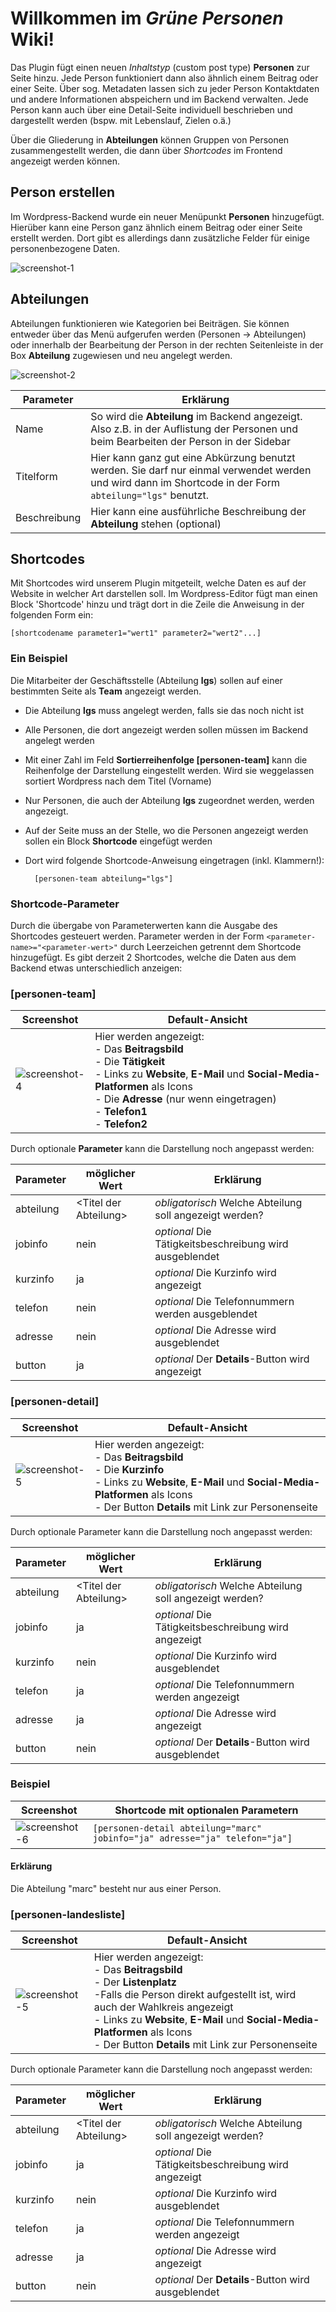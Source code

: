 Willkommen im _Grüne Personen_ Wiki!
====================================

Das Plugin fügt einen neuen _Inhaltstyp_ (custom post type) **Personen** zur Seite hinzu.
Jede Person funktioniert dann also ähnlich einem Beitrag oder einer Seite. Über sog. Metadaten
lassen sich zu jeder Person Kontaktdaten und andere Informationen abspeichern und im Backend verwalten.
Jede Person kann auch über eine Detail-Seite individuell beschrieben und dargestellt werden
(bspw. mit Lebenslauf, Zielen o.ä.)

Über die Gliederung in **Abteilungen** können Gruppen von Personen zusammengestellt werden,
die dann über _Shortcodes_ im Frontend angezeigt werden können.


## Person erstellen

Im Wordpress-Backend wurde ein neuer Menüpunkt **Personen** hinzugefügt. Hierüber kann eine Person
ganz ähnlich einem Beitrag oder einer Seite erstellt werden. Dort gibt es allerdings dann
zusätzliche Felder für einige personenbezogene Daten.

![screenshot-1][img-1]


## Abteilungen

Abteilungen funktionieren wie Kategorien bei Beiträgen. Sie können entweder über das Menü aufgerufen
werden (Personen -> Abteilungen) oder innerhalb der Bearbeitung der Person in der rechten
Seitenleiste in der Box **Abteilung** zugewiesen und neu angelegt werden.

![screenshot-2][img-2]

| Parameter | Erklärung |
|---|---|
| Name | So wird die **Abteilung** im Backend angezeigt. Also z.B. in der Auflistung der Personen und beim Bearbeiten der Person in der Sidebar |
| Titelform | Hier kann ganz gut eine Abkürzung benutzt werden. Sie darf nur einmal verwendet werden und wird dann im Shortcode in der Form `abteilung="lgs"` benutzt. |
| Beschreibung | Hier kann eine ausführliche Beschreibung der **Abteilung** stehen (optional)


## Shortcodes

Mit Shortcodes wird unserem Plugin mitgeteilt, welche Daten es auf der Website in welcher Art darstellen soll.
Im Wordpress-Editor fügt man einen Block 'Shortcode' hinzu und trägt dort in die Zeile die Anweisung in der folgenden Form ein:

`[shortcodename parameter1="wert1" parameter2="wert2"...]`


### Ein Beispiel

Die Mitarbeiter der Geschäftsstelle (Abteilung **lgs**) sollen auf einer bestimmten
Seite als **Team** angezeigt werden.

- Die Abteilung **lgs** muss angelegt werden, falls sie das noch nicht ist
- Alle Personen, die dort angezeigt werden sollen müssen im Backend angelegt werden
- Mit einer Zahl im Feld **Sortierreihenfolge \[personen-team\]** kann
  die Reihenfolge der Darstellung eingestellt werden. Wird sie weggelassen sortiert
  Wordpress nach dem Titel (Vorname)
- Nur Personen, die auch der Abteilung **lgs** zugeordnet werden,
  werden angezeigt.
- Auf der Seite muss an der Stelle, wo die Personen angezeigt werden sollen ein Block 
  **Shortcode** eingefügt werden
- Dort wird folgende Shortcode-Anweisung eingetragen (inkl. Klammern!):

        [personen-team abteilung="lgs"]


### Shortcode-Parameter

Durch die übergabe von Parameterwerten kann die Ausgabe des Shortcodes gesteuert werden.
Parameter werden in der Form `<parameter-name>="<parameter-wert>"` durch Leerzeichen getrennt dem Shortcode hinzugefügt.
Es gibt derzeit 2 Shortcodes, welche die Daten aus dem Backend etwas unterschiedlich anzeigen:


### \[personen-team\]

| Screenshot | Default-Ansicht |
|---|---|
| ![screenshot-4][img-4] | Hier werden angezeigt:<br>- Das **Beitragsbild**<br>- Die **Tätigkeit**<br>- Links zu **Website**, **E-Mail** und **Social-Media-Platformen** als Icons<br>- Die **Adresse** (nur wenn eingetragen)<br>- **Telefon1**<br>- **Telefon2** |

Durch optionale **Parameter** kann die Darstellung noch angepasst werden:

| Parameter | möglicher Wert | Erklärung
|---|---|---|
| abteilung | \<Titel der Abteilung\> | _obligatorisch_ Welche Abteilung soll angezeigt werden? |
| jobinfo | nein | _optional_ Die Tätigkeitsbeschreibung wird ausgeblendet |
| kurzinfo | ja | _optional_ Die Kurzinfo wird angezeigt |
| telefon | nein | _optional_ Die Telefonnummern werden ausgeblendet |
| adresse | nein | _optional_ Die Adresse wird ausgeblendet |
| button | ja | _optional_ Der **Details**-Button wird angezeigt |


### \[personen-detail\]

| Screenshot | Default-Ansicht |
|---|---|
|  ![screenshot-5][img-5] | Hier werden angezeigt:<br>- Das **Beitragsbild**<br>- Die **Kurzinfo**<br>- Links zu **Website**, **E-Mail** und **Social-Media-Platformen** als Icons<br>- Der Button **Details** mit Link zur Personenseite |

Durch optionale Parameter kann die Darstellung noch angepasst werden:

| Parameter | möglicher Wert | Erklärung
|---|---|---|
| abteilung | \<Titel der Abteilung\> | _obligatorisch_ Welche Abteilung soll angezeigt werden? |
| jobinfo | ja | _optional_ Die Tätigkeitsbeschreibung wird angezeigt |
| kurzinfo | nein | _optional_ Die Kurzinfo wird ausgeblendet |
| telefon | ja | _optional_ Die Telefonnummern werden angezeigt |
| adresse | ja | _optional_ Die Adresse wird angezeigt |
| button | nein | _optional_ Der **Details**-Button wird ausgeblendet |


### Beispiel

| Screenshot | Shortcode mit optionalen Parametern |
|---|---|
|  ![screenshot-6][img-6] | `[personen-detail abteilung="marc" jobinfo="ja" adresse="ja" telefon="ja"]` |


#### Erklärung

Die Abteilung "marc" besteht nur aus einer Person.

### \[personen-landesliste\]

| Screenshot | Default-Ansicht |
|---|---|
|  ![screenshot-5][img-5] | Hier werden angezeigt:<br>- Das **Beitragsbild**<br>- Der **Listenplatz**<br>-Falls die Person direkt aufgestellt ist, wird auch der Wahlkreis angezeigt<br>- Links zu **Website**, **E-Mail** und **Social-Media-Platformen** als Icons<br>- Der Button **Details** mit Link zur Personenseite |

Durch optionale Parameter kann die Darstellung noch angepasst werden:

| Parameter | möglicher Wert | Erklärung
|---|---|---|
| abteilung | \<Titel der Abteilung\> | _obligatorisch_ Welche Abteilung soll angezeigt werden? |
| jobinfo | ja | _optional_ Die Tätigkeitsbeschreibung wird angezeigt |
| kurzinfo | nein | _optional_ Die Kurzinfo wird ausgeblendet |
| telefon | ja | _optional_ Die Telefonnummern werden angezeigt |
| adresse | ja | _optional_ Die Adresse wird angezeigt |
| button | nein | _optional_ Der **Details**-Button wird ausgeblendet |




[img-1]:https://github.com/Alzi/green-persons/blob/main/docs/backend_open_person_menu.jpg "Backend, Person bearbeiten"
[img-2]:https://github.com/Alzi/green-persons/blob/main/docs/scr_abteilungen.jpg "Backend, Abteilungen bearbeiten"
[img-3]:https://github.com/Alzi/green-persons/blob/main/docs/scr_sidebar_abteilungen.jpg "Metabox 'Abteilungen' in der Sidebar"
[img-4]:https://github.com/Alzi/green-persons/blob/main/docs/scr_person_team.jpg "Frontend Darstellung einer Person in der Ansicht \"Team\""
[img-5]:https://github.com/Alzi/green-persons/blob/main/docs/scr_person_detail.jpg "Frontend Darstellung einer Person in der Ansicht \"Detail\""
[img-6]:https://github.com/Alzi/green-persons/blob/main/docs/scr_person_team_extra.jpg "Frontend Darstellung einer Person in der Ansicht \"Team\" mit zusätzlichen Infos"
[img-7]:https://github.com/Alzi/green-persons/blob/main/docs/scr_person_landesliste.jpg "Frontend Darstellung einer Person in der Ansicht \"Landesliste\""
[img-8]:https://github.com/Alzi/green-persons/blob/main/docs/scr_person_direktliste.jpg "Frontend Darstellung einer Person in der Ansicht \"Direktliste\""